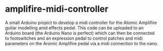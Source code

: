 # amplifire-midi-controller
A small Arduino project to develop a midi controller for the Atomic Amplifire guitar modelling amd effects pedal.
This code can be uploaded to an Arduino board (the Arduino Nano is perfect) which can then be connected to footswitches and an expression pedal to control patches and midi parameters on the Aromic Amplifire pedal via a midi connection to the nano.
